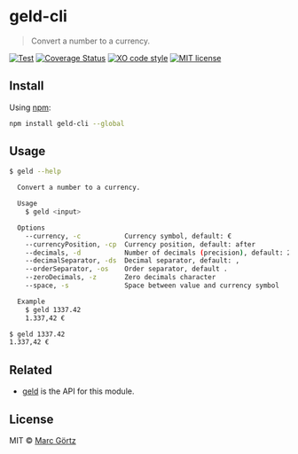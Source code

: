 # geld-cli

> Convert a number to a currency.

[![Test](https://github.com/mrcgrtz/geld-cli/actions/workflows/test.yml/badge.svg)](https://github.com/mrcgrtz/geld-cli/actions/workflows/test.yml)
[![Coverage Status](https://coveralls.io/repos/github/mrcgrtz/geld-cli/badge.svg?branch=main)](https://coveralls.io/github/mrcgrtz/geld-cli?branch=main)
[![XO code style](https://img.shields.io/badge/code_style-XO-5ed9c7.svg)](https://github.com/sindresorhus/xo)
[![MIT license](https://img.shields.io/github/license/mrcgrtz/geld-cli.svg)](https://github.com/mrcgrtz/geld-cli/blob/main/LICENSE.md)

## Install

Using [npm](https://www.npmjs.com/get-npm):

```bash
npm install geld-cli --global
```

## Usage

```bash
$ geld --help

  Convert a number to a currency.

  Usage
    $ geld <input>

  Options
    --currency, -c           Currency symbol, default: €
    --currencyPosition, -cp  Currency position, default: after
    --decimals, -d           Number of decimals (precision), default: 2
    --decimalSeparator, -ds  Decimal separator, default: ,
    --orderSeparator, -os    Order separator, default .
    --zeroDecimals, -z       Zero decimals character
    --space, -s              Space between value and currency symbol

  Example
    $ geld 1337.42
    1.337,42 €
```

```bash
$ geld 1337.42
1.337,42 €
```

## Related

* [geld](https://github.com/mrcgrtz/geld) is the API for this module.

## License

MIT © [Marc Görtz](https://marcgoertz.de/)
